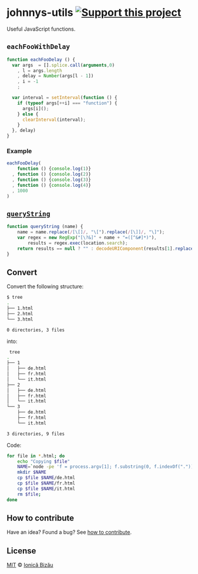 # johnnys-utils [![Support this project][donate-now]][paypal-donations]

Useful JavaScript functions.

## `eachFooWithDelay`
```js
function eachFooDelay () {
  var args  = [].splice.call(arguments,0)
    , l = args.length
    , delay = Number(args[l - 1])
    , i = -1
    ;

  var interval = setInterval(function () {
    if (typeof args[++i] === "function") {
      args[i]();
    } else {
      clearInterval(interval);
    }
  }, delay)
}
```
### Example
```js
eachFooDelay(
    function () {console.log(1)}
  , function () {console.log(2)}
  , function () {console.log(3)}
  , function () {console.log(4)}
  , 1000
)
```
## [`queryString`](http://stackoverflow.com/a/901144/1420197)
```js
function queryString (name) {
    name = name.replace(/[\[]/, "\[").replace(/[\]]/, "\]");
    var regex = new RegExp("[\?&]" + name + "=([^&#]*)"),
        results = regex.exec(location.search);
    return results == null ? "" : decodeURIComponent(results[1].replace(/\+/g, " "));
}
```
## Convert

Convert the following structure:

```sh
$ tree
.
├── 1.html
├── 2.html
└── 3.html

0 directories, 3 files
```

into:

```sh
 tree
.
├── 1
│   ├── de.html
│   ├── fr.html
│   └── it.html
├── 2
│   ├── de.html
│   ├── fr.html
│   └── it.html
└── 3
    ├── de.html
    ├── fr.html
    └── it.html

3 directories, 9 files
```

Code:

```sh
for file in *.html; do
    echo "Copying $file"
    NAME=`node -pe 'f = process.argv[1]; f.substring(0, f.indexOf("."))' $file`
    mkdir $NAME
    cp $file $NAME/de.html
    cp $file $NAME/fr.html
    cp $file $NAME/it.html
    rm $file;
done
```

## How to contribute
Have an idea? Found a bug? See [how to contribute][contributing].

## License

[MIT][license] © [Ionică Bizău][website]

[paypal-donations]: https://www.paypal.com/cgi-bin/webscr?cmd=_s-xclick&hosted_button_id=RVXDDLKKLQRJW
[donate-now]: http://i.imgur.com/6cMbHOC.png

[license]: http://showalicense.com/?fullname=Ionic%C4%83%20Biz%C4%83u%20%3Cbizauionica%40gmail.com%3E%20(http%3A%2F%2Fionicabizau.net)&year=2014#license-mit
[website]: http://ionicabizau.net
[contributing]: /CONTRIBUTING.md
[docs]: /DOCUMENTATION.md